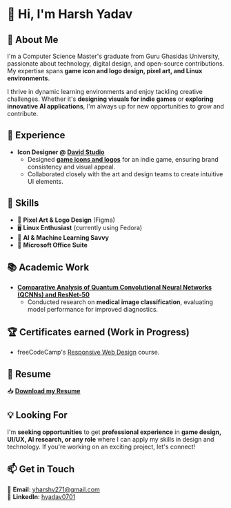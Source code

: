 # 👋 Hi, I'm Harsh Yadav  

## 🚀 About Me  
I'm a Computer Science Master's graduate from Guru Ghasidas University, passionate about technology, digital design, and open-source contributions. My expertise spans **game icon and logo design, pixel art, and Linux environments**.  

I thrive in dynamic learning environments and enjoy tackling creative challenges. Whether it's **designing visuals for indie games** or **exploring innovative AI applications**, I'm always up for new opportunities to grow and contribute.  

## 🎨 Experience  
- **Icon Designer @ [David Studio](https://www.linkedin.com/company/david-s-studio/about/)**  
  - Designed **[game icons and logos](https://www.figma.com/files/team/1498231198139975724/drafts?fuid=1408801663614041685)** for an indie game, ensuring brand consistency and visual appeal.  
  - Collaborated closely with the art and design teams to create intuitive UI elements.  

## 📌 Skills  
- 🎨 **Pixel Art & Logo Design** (Figma)  
- 🖥️ **Linux Enthusiast** (currently using Fedora)  
- 🤖 **AI & Machine Learning Savvy**  
- 📄 **Microsoft Office Suite**  

## 📚 Academic Work  
- **[Comparative Analysis of Quantum Convolutional Neural Networks (QCNNs) and ResNet-50](https://github.com/Harshyadv/Final_Semester_Research_QCNN_vs_ResNet)**  
  - Conducted research on **medical image classification**, evaluating model performance for improved diagnostics.

## 🏆 Certificates earned (Work in Progress)
- freeCodeCamp's [Responsive Web Design](https://freecodecamp.org/certification/Hrshydv/responsive-web-design) course.

## 📄 Resume  
📥 **[Download my Resume](https://github.com/Harshyadv/Harshyadv/releases/download/resume/Harsh.Yadav.pdf)**

## 💡 Looking For  
I'm **seeking opportunities** to get **professional experience** in **game design, UI/UX, AI research, or any role** where I can apply my skills in design and technology. If you're working on an exciting project, let's connect!  

## 📫 Get in Touch  
📧 **Email**: [yharshv271@gmail.com](mailto:yharshv271@gmail.com)  
🔗 **LinkedIn**: [hyadav0701](https://www.linkedin.com/in/hyadav0701/)  

<!---
Harshyadv/Harshyadv is a ✨ unique ✨ repository because its `README.md` (this file) appears on your GitHub profile.
You can click the Preview link to take a look at your changes.
--->
